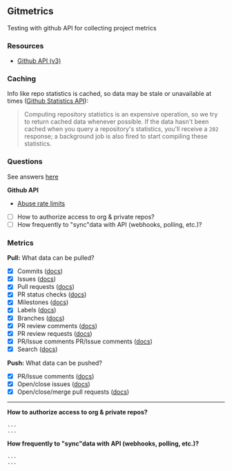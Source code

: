 ## Gitmetrics

Testing with github API for collecting project metrics

### Resources

- [Github API (v3)](https://developer.github.com/v3/)

### Caching

Info like repo statistics is cached, so data may be stale or unavailable at times ([Github Statistics API](https://developer.github.com/v3/repos/statistics/)):

> Computing repository statistics is an expensive operation, so we try to return cached data whenever possible. If the data hasn't been cached when you query a repository's statistics, you'll receive a `202` response; a background job is also fired to start compiling these statistics.

### Questions

See answers [here](#answers-to-questions)

**Github API**

- [Abuse rate limits](https://developer.github.com/v3/#abuse-rate-limits)

- [ ] How to authorize access to org & private repos?
- [ ] How frequently to "sync"data with API (webhooks, polling, etc.)?

### Metrics

**Pull:** What data can be pulled?

- [x] Commits ([docs](https://developer.github.com/v3/repos/commits/))
- [x] Issues ([docs](https://developer.github.com/v3/issues/))
- [x] Pull requests ([docs](https://developer.github.com/v3/pulls/))
- [x] PR status checks ([docs](https://developer.github.com/v3/repos/statuses/))
- [x] Milestones ([docs](https://developer.github.com/v3/issues/milestones/))
- [x] Labels ([docs](https://developer.github.com/v3/issues/labels/))
- [x] Branches ([docs](https://developer.github.com/v3/repos/branches/))
- [x] PR review comments ([docs](https://developer.github.com/v3/pulls/comments/))
- [x] PR review requests ([docs](https://developer.github.com/v3/pulls/review_requests/))
- [x] PR/Issue comments PR/Issue comments ([docs](https://developer.github.com/v3/issues/comments/))
- [x] Search ([docs](https://developer.github.com/v3/search/))

**Push:** What data can be pushed?

- [x] PR/Issue comments ([docs](https://developer.github.com/v3/issues/comments/))
- [x] Open/close issues ([docs](https://developer.github.com/v3/issues/))
- [x] Open/close/merge pull requests ([docs](https://developer.github.com/v3/pulls/))

---

**How to authorize access to org & private repos?**

```
...
...
```

**How frequently to "sync"data with API (webhooks, polling, etc.)?**

```
...
...
```
